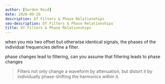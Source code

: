 ```yaml
---
author: [Gordon Reid]
date: 2020-09-26
description: Of Filters & Phase Relationships
seo-description: Of Filters & Phase Relationships
title: Of Filters & Phase Relationships
---
```


when you mix two offset but otherwise identical signals, the phases of the individual frequencies define a filter.

phase changes lead to filtering, can you assume that filtering leads to phase changes

> Filters not only change a waveform by attenuation, but distort it by individually phase-shifting the harmonics within it.
